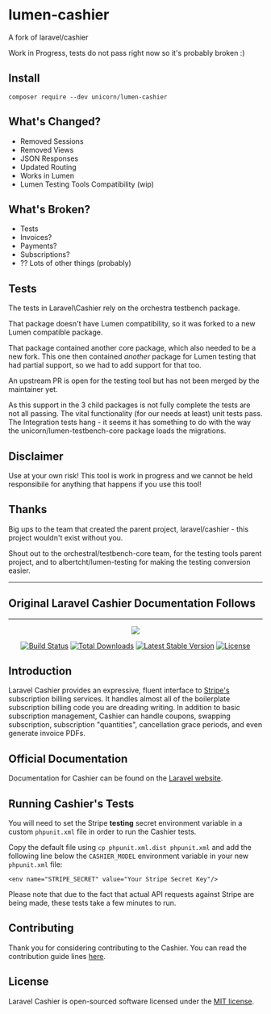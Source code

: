 # lumen-cashier

A fork of laravel/cashier

Work in Progress, tests do not pass right now so it's probably broken :)

## Install

`composer require --dev unicorn/lumen-cashier`

## What's Changed?

- Removed Sessions
- Removed Views
- JSON Responses
- Updated Routing
- Works in Lumen
- Lumen Testing Tools Compatibility (wip)

## What's Broken?

- Tests
- Invoices?
- Payments?
- Subscriptions?
- ?? Lots of other things (probably)

## Tests

The tests in Laravel\Cashier rely on the orchestra testbench package.

That package doesn't have Lumen compatibility, so it was forked to a new
Lumen compatible package.

That package contained another core package, which also needed to be a
new fork. This one then contained _another_ package for Lumen testing
that had partial support, so we had to add support for that too.

An upstream PR is open for the testing tool but has not been merged by the
maintainer yet.

As this support in the 3 child packages is not fully complete the tests
are not all passing. The vital functionality (for our needs at least)
unit tests pass. The Integration tests hang - it seems it has something
to do with the way the unicorn/lumen-testbench-core package loads the
migrations.

## Disclaimer

Use at your own risk! This tool is work in progress and we cannot be held
responsibile for anything that happens if you use this tool!

## Thanks

Big ups to the team that created the parent project, laravel/cashier -
this project wouldn't exist without you.

Shout out to the orchestral/testbench-core team, for the testing tools
parent project, and to albertcht/lumen-testing for making the testing
conversion easier.

---

## Original Laravel Cashier Documentation Follows

---

<p align="center"><img src="https://laravel.com/assets/img/components/logo-cashier.svg"></p>

<p align="center">
<a href="https://travis-ci.org/laravel/cashier"><img src="https://travis-ci.org/laravel/cashier.svg" alt="Build Status"></a>
<a href="https://packagist.org/packages/laravel/cashier"><img src="https://poser.pugx.org/laravel/cashier/d/total.svg" alt="Total Downloads"></a>
<a href="https://packagist.org/packages/laravel/cashier"><img src="https://poser.pugx.org/laravel/cashier/v/stable.svg" alt="Latest Stable Version"></a>
<a href="https://packagist.org/packages/laravel/cashier"><img src="https://poser.pugx.org/laravel/cashier/license.svg" alt="License"></a>
</p>

## Introduction

Laravel Cashier provides an expressive, fluent interface to [Stripe's](https://stripe.com) subscription billing services. It handles almost all of the boilerplate subscription billing code you are dreading writing. In addition to basic subscription management, Cashier can handle coupons, swapping subscription, subscription "quantities", cancellation grace periods, and even generate invoice PDFs.

## Official Documentation

Documentation for Cashier can be found on the [Laravel website](https://laravel.com/docs/billing).

## Running Cashier's Tests

You will need to set the Stripe **testing** secret environment variable in a custom `phpunit.xml` file in order to run the Cashier tests.

Copy the default file using `cp phpunit.xml.dist phpunit.xml` and add the following line below the `CASHIER_MODEL` environment variable in your new `phpunit.xml` file:

    <env name="STRIPE_SECRET" value="Your Stripe Secret Key"/>

Please note that due to the fact that actual API requests against Stripe are being made, these tests take a few minutes to run.

## Contributing

Thank you for considering contributing to the Cashier. You can read the contribution guide lines [here](contributing.md).

## License

Laravel Cashier is open-sourced software licensed under the [MIT license](https://opensource.org/licenses/MIT).
